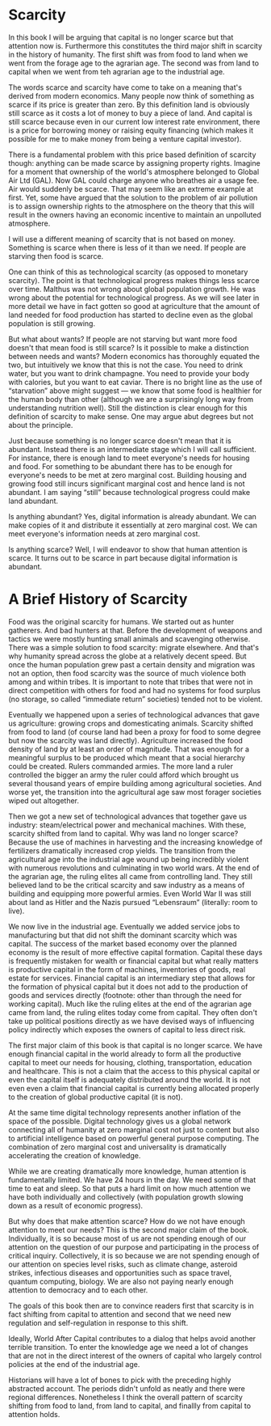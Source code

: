 # Scarcity

In this book I will be arguing that capital is no longer scarce but that attention now is. Furthermore this constitutes the third major shift in scarcity in the history of humanity. The first shift was from food to land when we went from the forage age to the agrarian age. The second was from land to capital when we went from teh agrarian age to the industrial age.

The words scarce and scarcity have come to take on a meaning that&apos;s derived from modern economics. Many people now think of something as scarce if its price is greater than zero. By this definition land is obviously still scarce as it costs a lot of money to buy a piece of land. And capital is still scarce because even in our current low interest rate environment, there is a price for borrowing money or raising equity financing (which makes it possible for me to make money from being a venture capital investor).

There is a fundamental problem with this price based definition of scarcity though: anything can be made scarce by assigning property rights. Imagine for a moment that ownership of the world&apos;s atmosphere belonged to Global Air Ltd (GAL). Now GAL could charge anyone who breathes air a usage fee. Air would suddenly be scarce. That may seem like an extreme example at first. Yet, some have argued that the solution to the problem of air pollution is to assign ownership rights to the atmosphere on the theory that this will result in the owners having an economic incentive to maintain an unpolluted atmosphere.

I will use a different meaning of scarcity that is not based on money. Something is scarce when there is less of it than we need. If people are starving then food is scarce.

One can think of this as technological scarcity (as opposed to monetary scarcity). The point is that technological progress makes things less scarce over time. Malthus was not wrong about global population growth. He was wrong about the potential for technological progress. As we will see later in more detail we have in fact gotten so good at agriculture that the amount of land needed for food production has started to decline even as the global population is still growing.

But what about wants? If people are not starving but want more food doesn&apos;t that mean food is still scarce? Is it possible to make a distinction between needs and wants? Modern economics has thoroughly equated the two, but intuitively we know that this is not the case. You need to drink water, but you want to drink champagne. You need to provide your body with calories, but you want to eat caviar. There is no bright line as the use of &ldquo;starvation&rdquo; above might suggest &mdash; we know that some food is healthier for the human body than other (although we are a surprisingly long way from understanding nutrition well). Still the distinction is clear enough for this definition of scarcity to make sense. One may argue abut degrees but not about the principle.

Just because something is no longer scarce doesn&apos;t mean that it is abundant. Instead there is an intermediate stage which I will call sufficient. For instance, there is enough land to meet everyone&apos;s needs for housing and food. For something to be abundant there has to be enough for everyone&apos;s needs to be met at zero marginal cost. Building housing and growing food still incurs significant marginal cost and hence land is not abundant. I am saying &ldquo;still&rdquo; because technological progress could make land abundant.

Is anything abundant? Yes, digital information is already abundant. We can make copies of it and distribute it essentially at zero marginal cost. We can meet everyone&apos;s information needs at zero marginal cost.

Is anything scarce? Well, I will endeavor to show that human attention is scarce. It turns out to be scarce in part because digital information is abundant.



# A Brief History of Scarcity

Food was the original scarcity for humans. We started out as hunter gatherers. And bad hunters at that. Before the development of weapons and tactics we were mostly hunting small animals and scavenging otherwise. There was a simple solution to food scarcity: migrate elsewhere. And that&apos;s why humanity spread across the globe at a relatively decent speed. But once the human population grew past a certain density and migration was not an option, then food scarcity was the source of much violence both among and within tribes. It is important to note that tribes that were not in direct competition with others for food and had no systems for food surplus (no storage, so called &ldquo;immediate return&rdquo; societies) tended not to be violent.

Eventually we happened upon a series of technological advances that gave us agriculture: growing crops and domesticating animals. Scarcity shifted from food to land (of course land had been a proxy for food to some degree but now the scarcity was land directly). Agriculture increased the food density of land by at least an order of magnitude. That was enough for a meaningful surplus to be produced which meant that a social hierarchy could be created. Rulers commanded armies. The more land a ruler controlled the bigger an army the ruler could afford which brought us several thousand years of empire building among agricultural societies. And worse yet, the transition into the agricultural age saw most forager societies wiped out altogether.

Then we got a new set of technological advances that together gave us industry: steam/electrical power and mechanical machines. With these, scarcity shifted from land to capital. Why was land no longer scarce? Because the use of machines in harvesting and the increasing knowledge of fertilizers dramatically increased crop yields. The transition from the agricultural age into the industrial age wound up being incredibly violent with numerous revolutions and culminating in two world wars. At the end of the agrarian age, the ruling elites all came from controlling land. They still believed land to be the critical scarcity and saw industry as a means of building and equipping more powerful armies. Even World War II was still about land as Hitler and the Nazis pursued &ldquo;Lebensraum&rdquo; (literally: room to live).

We now live in the industrial age. Eventually we added service jobs to manufacturing but that did not shift the dominant scarcity which was capital. The success of the market based economy over the planned economy is the result of more effective capital formation. Capital these days is frequently mistaken for wealth or financial capital but what really matters is productive capital in the form of machines, inventories of goods, real estate for services. Financial capital is an intermediary step that allows for the formation of physical capital but it does not add to the production of goods and services directly (footnote: other than through the need for working capital). Much like the ruling elites at the end of the agrarian age came from land, the ruling elites today come from capital. They often don&apos;t take up political positions directly as we have devised ways of influencing policy indirectly which exposes the owners of capital to less direct risk.

The first major claim of this book is that capital is no longer scarce. We have enough financial capital in the world already to form all the productive capital to meet our needs for housing, clothing, transportation, education and healthcare. This is not a claim that the access to this physical capital or even the capital itself is adequately distributed around the world. It is not even even a claim that financial capital is currently being allocated properly to the creation of global productive capital (it is not).  

At the same time digital technology represents another inflation of the space of the possible. Digital technology gives us a global network connecting all of humanity at zero marginal cost not just to content but also to artificial intelligence based on powerful general purpose computing. The combination of zero marginal cost and universality is dramatically accelerating the creation of knowledge.

While we are creating dramatically more knowledge, human attention is fundamentally limited. We have 24 hours in the day. We need some of that time to eat and sleep. So that puts a hard limit on how much attention we have both individually and collectively (with population growth slowing down as a result of economic progress).

But why does that make attention scarce? How do we not have enough attention to meet our needs? This is the second major claim of the book. Individually, it is so because most of us are not spending enough of our attention on the question of our purpose and participating in the process of critical inquiry. Collectively, it is so because we are not spending enough of our attention on species level risks, such as climate change, asteroid strikes, infectious diseases and opportunities such as space travel, quantum computing, biology. We are also not paying nearly enough attention to democracy and to each other. 

The goals of this book then are to convince readers first that scarcity is in fact shifting from capital to attention and second that we need new regulation and self-regulation in response to this shift. 

Ideally, World After Capital contributes to a dialog that helps avoid another terrible transition. To enter the knowledge age we need a lot of changes that are not in the direct interest of the owners of capital who largely control policies at the end of the industrial age.

Historians will have a lot of bones to pick with the preceding highly abstracted account. The periods didn&apos;t unfold as neatly and there were regional differences. Nonetheless I think the overall pattern of scarcity shifting from food to land, from land to capital, and finallly from capital to attention holds.
